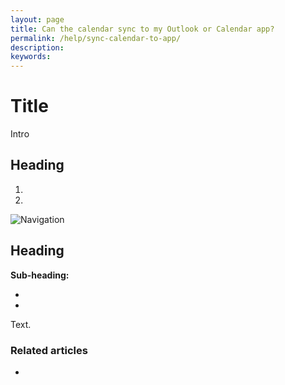```yaml
---
layout: page
title: Can the calendar sync to my Outlook or Calendar app?
permalink: /help/sync-calendar-to-app/
description:
keywords:
---
```


# Title

Intro

## Heading

1.
2.

![Navigation](images/foldername/file.png)

## Heading

**Sub-heading:**

*
*

Text.

### Related articles

*
